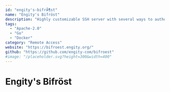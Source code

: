 ```yaml
---
id: "engity's-bifrÃ¶st"
name: "Engity's Bifröst"
description: "Highly customizable SSH server with several ways to authorize a user and options where and how to execute a user's session."
tags:
  - "Apache-2.0"
  - "Go"
  - "Docker"
category: "Remote Access"
website: "https://bifroest.engity.org/"
github: "https://github.com/engity-com/bifroest"
#image: "/placeholder.svg?height=300&width=400"
---
```


# Engity's Bifröst
